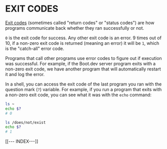 # EXIT CODES

[Exit codes](https://en.wikipedia.org/wiki/Exit_status) (sometimes called "return codes" or "status codes") are how programs communicate back whether they ran successfully or not.

`0` is the exit code for success. Any other exit code is an error. 9 times out of 10, if a non-zero exit code is returned (meaning an error) it will be `1`, which is the "catch-all" error code.

Programs that call other programs use error codes to figure out if execution was successful. For example, if the Boot.dev server program exits with a non-zero exit code, we have another program that will automatically restart it and log the error.

In a shell, you can access the exit code of the last program you ran with the question mark (`?`) variable. For example, if you run a program that exits with a non-zero exit code, you can see what it was with the `echo` command:

```bash
ls ~
echo $?
# 0
```

```bash
ls /does/not/exist
echo $?
# 1
```


[[--- INDEX---]]
